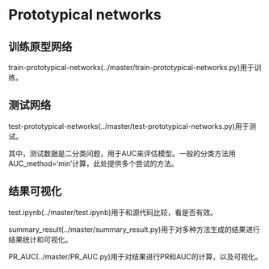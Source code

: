 # Prototypical networks

## 训练原型网络

train-prototypical-networks(../master/train-prototypical-networks.py)用于训练。

## 测试网络

test-prototypical-networks(../master/test-prototypical-networks.py)用于测试。

其中，测试数据是二分类问题，用于AUC来评估模型。一般的分类方法用AUC_method=‘min’计算，此处提供多个尝试的方法。

## 结果可视化

test.ipynb(../master/test.ipynb)用于和源代码比较，看是否有效。

summary_result(../master/summary_result.py)用于对多种方法生成的结果进行结果统计和可视化。

PR_AUC(../master/PR_AUC.py)用于对结果进行PR和AUC的计算，以及可视化。

